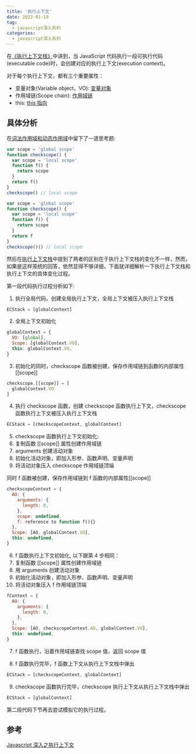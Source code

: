 ```yaml
---
title: '执行上下文'
date: 2022-01-10
tag:
  - javascript深入系列
categories:
  - javascript深入系列
---
```


在[《执行上下文栈》](./3.执行上下文栈.md)中讲到，当 JavaScript 代码执行一段可执行代码(executable code)时，会创建对应的执行上下文(execution context)。

对于每个执行上下文，都有三个重要属性：

- 变量对象(Variable object，VO): [变量对象](./4.变量对象.md)
- 作用域链(Scope chain): [作用域链](./5.作用域链.md)
- this: [this 指向](./6.this指向.md)

## 具体分析

在[词法作用域和动态作用域](./2.词法作用域和动态作用域.md)中留下了一道思考题:

```js
var scope = 'global scope'
function checkscope() {
  var scope = 'local scope'
  function f() {
    return scope
  }
  return f()
}
checkscope() // local scope

var scope = 'global scope'
function checkscope() {
  var scope = 'local scope'
  function f() {
    return scope
  }
  return f
}
checkscope()() // local scope
```

然后在[执行上下文栈](./3.执行上下文栈.md)中提到了两者的区别在于执行上下文栈的变化不一样，然而，如果是这样笼统的回答，依然显得不够详细，下面就详细解析一下执行上下文栈和执行上下文的具体变化过程。

第一段代码执行过程分析如下:

1. 执行全局代码，创建全局执行上下文，全局上下文被压入执行上下文栈

```js
ECStack = [globalContext]
```

2. 全局上下文初始化

```js
globalContext = {
  VO: [global],
  Scope: [globalContext.VO],
  this: globalContext.VO,
}
```

3. 初始化的同时，checkscope 函数被创建，保存作用域链到函数的内部属性[[scope]]

```js
checkscope.[[scope]] = [
  globalContext.VO
]
```

4. 执行 checkscope 函数，创建 checkscope 函数执行上下文，checkscope 函数执行上下文被压入执行上下文栈

```js
ECStack = [checkscopeContext, globalContext]
```

5. checkscope 函数执行上下文初始化:
1. 复制函数 [[scope]] 属性创建作用域链
1. arguments 创建活动对象
1. 初始化活动对象，即加入形参、函数声明、变量声明
1. 将活动对象压入 checkscope 作用域链顶端

同时 f 函数被创建，保存作用域链到 f 函数的内部属性[[scope]]

```js
checkscopeContext = {
  AO: {
    arguments: {
      length: 0,
    },
    scope: undefined,
    f: reference to function f(){}
  },
  Scope: [AO, globalContext.VO],
  this: undefined,
}
```

6. f 函数执行上下文初始化, 以下跟第 4 步相同：
1. 复制函数 [[scope]] 属性创建作用域链
1. 用 arguments 创建活动对象
1. 初始化活动对象，即加入形参、函数声明、变量声明
1. 将活动对象压入 f 作用域链顶端

```js
fContext = {
  AO: {
    arguments: {
      length: 0,
    },
  },
  Scope: [AO, checkscopeContext.AO, globalContext.VO],
  this: undefined,
}
```

7. f 函数执行，沿着作用域链查找 scope 值，返回 scope 值

8. f 函数执行完毕，f 函数上下文从执行上下文栈中弹出

```js
ECStack = [checkscopeContext, globalContext]
```

9. checkscope 函数执行完毕，checkscope 执行上下文从执行上下文栈中弹出

```js
ECStack = [globalContext]
```

第二段代码下节再去尝试模拟它的执行过程。

## 参考

[Javascript 深入之执行上下文](https://github.com/mqyqingfeng/Blog/issues/8)
